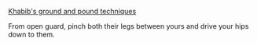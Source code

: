 [Khabib's ground and pound techniques](https://youtu.be/-WM8bwbW2Zo)

From open guard, pinch both their legs between yours and drive your hips down to them.